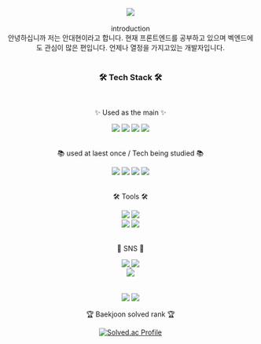 <div align=center>
	<img src="https://capsule-render.vercel.app/api?type=waving&color=auto&height=300&section=header&text=welcome!&desc=DaeHyun's%20GitHub" />	
</div>
<br>
<div align=center>
introduction
</div>
<div align=center>
안녕하십니까 저는 안대현이라고 합니다. 현재 프론트엔드를 공부하고 있으며 벡엔드에도 관심이 많은 편입니다. 언제나 열정을 가지고있는 개발자입니다.
</div>
<br>
<div align=center>
	<h3>🛠 Tech Stack 🛠</h3>
<br>
	<p>✨ Used as the main ✨</p>
<div align="center">
	<img src="https://img.shields.io/badge/HTML5-E34F26?style=flat&logo=HTML5&logoColor=white" />
	<img src="https://img.shields.io/badge/CSS3-1572B6?style=flat&logo=CSS3&logoColor=white" />
	<img src="https://img.shields.io/badge/JavaScript-F7DF1E?style=flat&logo=JavaScript&logoColor=white" />
	<img src="https://img.shields.io/badge/jQuery-0769AD?style=flat&logo=jQuery&logoColor=white" />
<br>
<br>
<div align=center>
<p>📚 used at laest once / Tech being studied 📚</p>
</div>
<img src="https://img.shields.io/badge/Java-007396?style=flat&logo=Conda-Forge&logoColor=white" />
<img src="https://img.shields.io/badge/Spring-6DB33F?style=flat&logo=Spring&logoColor=white" />
<img src="https://img.shields.io/badge/Bootstrap-7952B3?style=flat&logo=Bootstrap&logoColor=white" />
<img src="https://img.shields.io/badge/MySQL-4479A1?style=flat&logo=MySQL&logoColor=white" />
</div>
<br>
<div align=center>
	<p>🛠 Tools 🛠</p>
</div>
<div align=center>
	<img src="https://img.shields.io/badge/Eclipse%20IDE-2C2255?style=flat&logo=EclipseIDE&logoColor=white" />
	<img src="https://img.shields.io/badge/Visual%20Studio%20Code-007ACC?style=flat&logo=VisualStudioCode&logoColor=white" />
	<br>
	<img src="https://img.shields.io/badge/Tomcat-F8DC75?style=flat&logo=ApacheTomcat&logoColor=white" />
	<img src="https://img.shields.io/badge/GitHub-181717?style=flat&logo=GitHub&logoColor=white" />
</div>
<br>
<div align=center>
	<p>🎨 SNS 🎨</p>
</div>
<div align=center>
	<a href="mailto:dkseogus0715@naver.com">
		<img src="https://img.shields.io/badge/Mail-30B980?style=flat&logo=Gmail&logoColor=white" />
	</a>
	<a href="https://www.instagram.com/07.15a/">
		<img src="https://img.shields.io/badge/Instagram-000000?style=flat&logo=instagram&logoColor=white" />
	</a>
	<br>
</div>
<div align=center>
<a href="https://hits.seeyoufarm.com"><img src="https://hits.seeyoufarm.com/api/count/incr/badge.svg?url=https%3A%2F%2Fgithub.com%2FDaeHyun0715%2Fhit-counter&count_bg=%23FBB5D7&title_bg=%23F5B8F5&icon=bower.svg&icon_color=%232B2424&title=hits&edge_flat=false"/></a>
</div>
<br>
<div align=center>
	<br>
<img src="https://github-readme-stats.vercel.app/api/top-langs/?username=DaeHyun0715&layout=compact">
<img src="https://github-readme-stats.vercel.app/api?username=DaeHyun0715&show_icons=true">



<br>
<p>🏆 Baekjoon solved rank 🏆</p>
	
[![Solved.ac Profile](http://mazassumnida.wtf/api/v2/generate_badge?boj=DaeHyun0715)](https://solved.ac/DaeHyun0715)
</div>
